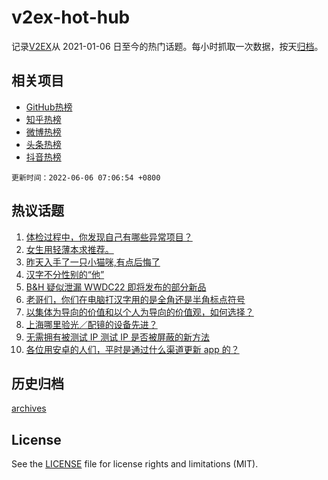 # v2ex-hot-hub

 记录[V2EX](https://www.v2ex.com/)从 2021-01-06 日至今的热门话题。每小时抓取一次数据，按天[归档](archives)。
 
 ## 相关项目

- [GitHub热榜](https://github.com/lonnyzhang423/github-hot-hub)
- [知乎热榜](https://github.com/lonnyzhang423/zhihu-hot-hub)
- [微博热榜](https://github.com/lonnyzhang423/weibo-hot-hub)
- [头条热榜](https://github.com/lonnyzhang423/toutiao-hot-hub)
- [抖音热榜](https://github.com/lonnyzhang423/douyin-hot-hub)


 `更新时间：2022-06-06 07:06:54 +0800`

## 热议话题

1. [体检过程中，你发现自己有哪些异常项目？](https://www.v2ex.com/t/857329)
1. [女生用轻薄本求推荐。](https://www.v2ex.com/t/857325)
1. [昨天入手了一只小猫咪,有点后悔了](https://www.v2ex.com/t/857385)
1. [汉字不分性别的“他”](https://www.v2ex.com/t/857418)
1. [B&H 疑似泄漏 WWDC22 即将发布的部分新品](https://www.v2ex.com/t/857369)
1. [老哥们，你们在电脑打汉字用的是全角还是半角标点符号](https://www.v2ex.com/t/857406)
1. [以集体为导向的价值和以个人为导向的价值观，如何选择？](https://www.v2ex.com/t/857341)
1. [上海哪里验光／配镜的设备先进？](https://www.v2ex.com/t/857389)
1. [无需拥有被测试 IP 测试 IP 是否被屏蔽的新方法](https://www.v2ex.com/t/857393)
1. [各位用安卓的人们，平时是通过什么渠道更新 app 的？](https://www.v2ex.com/t/857373)

## 历史归档

[archives](archives)

## License

See the [LICENSE](LICENSE) file for license rights and limitations (MIT).
